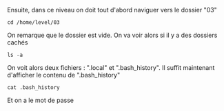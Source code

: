 Ensuite, dans ce niveau on doit tout d'abord naviguer vers le dossier "03"
```cd
cd /home/level/03
```
On remarque que le dossier est vide. On va voir alors si il y a des dossiers cachés
```ls
ls -a
```
On voit alors deux fichiers : ".local" et ".bash_history". Il suffit maintenant d'afficher le contenu de ".bash_history" 
```cat
cat .bash_history
```
Et on a le mot de passe
